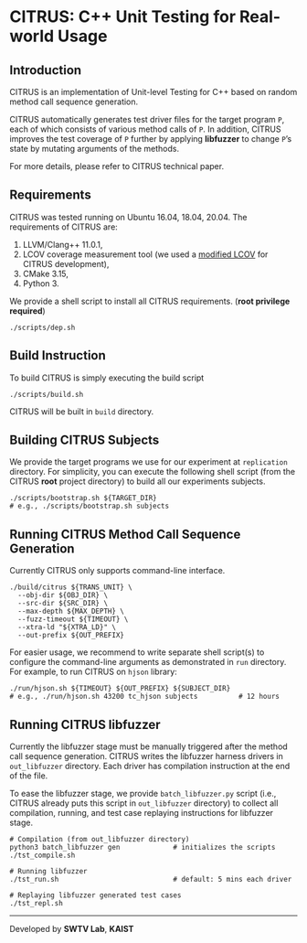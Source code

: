 # CITRUS: C++ Unit Testing for Real-world Usage

## Introduction

CITRUS is an implementation of Unit-level Testing for C++ based on random method call sequence generation. 

CITRUS automatically generates test driver files for the target program `P`, each of which consists of various method calls
of `P`.  In
addition, CITRUS improves the test coverage of `P` further
by applying **libfuzzer** to change `P`’s state by mutating
arguments of the methods.

For more details, please refer to CITRUS technical paper.

## Requirements

CITRUS was tested running on Ubuntu 16.04, 18.04, 20.04. The requirements of CITRUS are:
1. LLVM/Clang++ 11.0.1,
1. LCOV coverage measurement tool (we used a [modified LCOV](https://github.com/henry2cox/lcov/tree/diffcov_initial) for CITRUS development),
1. CMake 3.15,
1. Python 3.

We provide a shell script to install all CITRUS requirements. (**root privilege required**)
```shell
./scripts/dep.sh
```


## Build Instruction

To build CITRUS is simply executing the build script
```shell
./scripts/build.sh
```
CITRUS will be built in `build` directory.


## Building CITRUS Subjects

We provide the target programs we use for our experiment at 
`replication` directory. For simplicity, you can execute the following shell script (from the CITRUS **root** project directory) to build all our experiments subjects.
```shell
./scripts/bootstrap.sh ${TARGET_DIR}
# e.g., ./scripts/bootstrap.sh subjects
```

## Running CITRUS Method Call Sequence Generation

Currently CITRUS only supports command-line interface.
```shell
./build/citrus ${TRANS_UNIT} \
  --obj-dir ${OBJ_DIR} \
  --src-dir ${SRC_DIR} \
  --max-depth ${MAX_DEPTH} \
  --fuzz-timeout ${TIMEOUT} \
  --xtra-ld "${XTRA_LD}" \
  --out-prefix ${OUT_PREFIX}
```
For easier usage, we recommend to write separate shell script(s) to configure the command-line arguments as demonstrated in `run` directory. For example, to run CITRUS on `hjson` library:
```shell
./run/hjson.sh ${TIMEOUT} ${OUT_PREFIX} ${SUBJECT_DIR}
# e.g., ./run/hjson.sh 43200 tc_hjson subjects          # 12 hours
```

## Running CITRUS libfuzzer

Currently the libfuzzer stage must be manually triggered after the method call sequence generation. CITRUS writes the libfuzzer harness drivers in `out_libfuzzer` directory. Each driver has compilation instruction at the end of the file.

To ease the libfuzzer stage, we provide `batch_libfuzzer.py` script (i.e., CITRUS already puts this script in `out_libfuzzer` directory) to collect all compilation, running, and test case replaying instructions for libfuzzer stage.
```shell
# Compilation (from out_libfuzzer directory)
python3 batch_libfuzzer gen             # initializes the scripts
./tst_compile.sh

# Running libfuzzer
./tst_run.sh                            # default: 5 mins each driver

# Replaying libfuzzer generated test cases
./tst_repl.sh
```

---
Developed by **SWTV Lab**, **KAIST**
